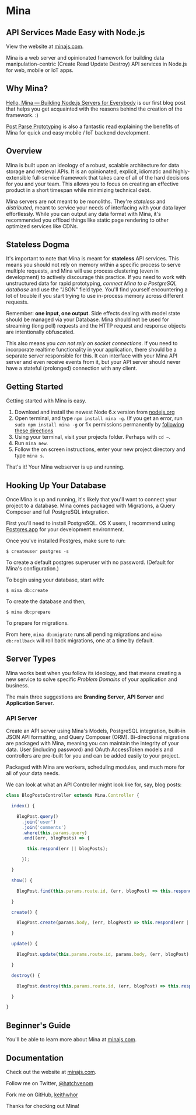 # Mina
## API Services Made Easy with Node.js

View the website at [minajs.com](http://minajs.com).

Mina is a web server and opinionated framework for building
data manipulation-centric (Create Read Update Destroy) API services in Node.js for
web, mobile or IoT apps.

## Why Mina?

[Hello, Mina — Building Node.js Servers for Everybody](https://medium.com/@keithwhor/hello-mina-why-we-re-building-node-js-servers-for-everybody-dce14b27a233)
is our first blog post that helps you get acquainted with the reasons behind
the creation of the framework. :)

[Post Parse Prototyping](https://thoughts.ishuman.co/post-parse-prototyping-72b8570af416) is also a fantastic
read explaining the benefits of Mina for quick and easy mobile / IoT backend development.

## Overview

Mina is built upon an ideology of a robust, scalable architecture for
data storage and retrieval APIs.
It is an opinionated, explicit, idiomatic and highly-extensible full-service
framework that takes care of all of the hard decisions for you and your team.
This allows you to focus on creating an effective product in a
short timespan while minimizing technical debt.

Mina servers are not meant to be monoliths. They're *stateless* and *distributed*,
meant to service your needs of interfacing with your data layer effortlessly.
While you can output any data format with Mina, it's recommended you offload
things like static page rendering to other optimized services like CDNs.

## Stateless Dogma

It's important to note that Mina is meant for **stateless** API services. This
means you should not rely on memory within a specific process to serve multiple
requests, and Mina will use process clustering (even in development) to actively
discourage this practice. If you need to work with unstructured data for rapid
prototyping, *connect Mina to a PostgreSQL database* and use the "JSON" field
type. You'll find yourself encountering a lot of trouble if you start trying to
use in-process memory across different requests.

Remember: **one input, one output**. Side effects dealing with model state
should be managed via your Database. Mina should not be used for streaming
(long poll) requests and the HTTP request and response objects are intentionally
obfuscated.

This also means you *can not rely on socket connections*. If you need to
incorporate realtime functionality in your application, there should be a
separate server responsible for this. It can interface with your Mina API
server and even receive events from it, but your API server should never have
a stateful (prolonged) connection with any client.

## Getting Started

Getting started with Mina is easy.

1. Download and install the newest Node 6.x version from [nodejs.org](https://nodejs.org)
2. Open terminal, and type `npm install mina -g`.
(If you get an error, run `sudo npm install mina -g` or fix permissions permanently by
  [following these directions](https://docs.npmjs.com/getting-started/fixing-npm-permissions)
3. Using your terminal, visit your projects folder. Perhaps with `cd ~`.
4. Run `mina new`.
5. Follow the on screen instructions, enter your new project directory and type `mina s`.

That's it! Your Mina webserver is up and running.

## Hooking Up Your Database

Once Mina is up and running, it's likely that you'll want to connect your project
to a database. Mina comes packaged with Migrations, a Query Composer and full
PostgreSQL integration.

First you'll need to install PostgreSQL. OS X users, I recommend using
[Postgres.app](http://postgresapp.com/) for your development environment.

Once you've installed Postgres, make sure to run:

```
$ createuser postgres -s
```

To create a default postgres superuser with no password. (Default for Mina's
configuration.)

To begin using your database, start with:

```
$ mina db:create
```

To create the database and then,

```
$ mina db:prepare
```

To prepare for migrations.

From here, `mina db:migrate` runs all pending migrations and `mina db:rollback`
will roll back migrations, one at a time by default.

## Server Types

Mina works best when you follow its ideology, and that means creating a new
service to solve specific *Problem Domains* of your application and business.

The main three suggestions are **Branding Server**, **API Server** and **Application Server**.

### API Server

Create an API server using Mina's Models, PostgreSQL integration, built-in JSON
API formatting, and Query Composer (ORM). Bi-directional migrations are packaged
with Mina, meaning you can maintain the integrity of your data.
User (including password) and OAuth AccessToken models and controllers are
pre-built for you and can be added easily to your project.

Packaged with Mina are workers, scheduling modules, and much more for all of
your data needs.

We can look at what an API Controller might look like for, say, blog posts:

```javascript
class BlogPostsController extends Mina.Controller {

  index() {

    BlogPost.query()
      .join('user')
      .join('comments')
      .where(this.params.query)
      .end((err, blogPosts) => {

        this.respond(err || blogPosts);

      });

  }

  show() {

    BlogPost.find(this.params.route.id, (err, blogPost) => this.respond(err || blogPost));

  }

  create() {

    BlogPost.create(params.body, (err, blogPost) => this.respond(err || blogPost));

  }

  update() {

    BlogPost.update(this.params.route.id, params.body, (err, blogPost) => this.respond(err || blogPost));

  }

  destroy() {

    BlogPost.destroy(this.params.route.id, (err, blogPost) => this.respond(err || blogPost));

  }

}
```


## Beginner's Guide

You'll be able to learn more about Mina at [minajs.com](http://minajs.com).

## Documentation

Check out the website at [minajs.com](http://minajs.com).


Follow me on Twitter, [@hatchvenom](http://twitter.com/hatchvenom)

Fork me on GitHub, [keithwhor](http://github.com/SlimBN)

Thanks for checking out Mina!
